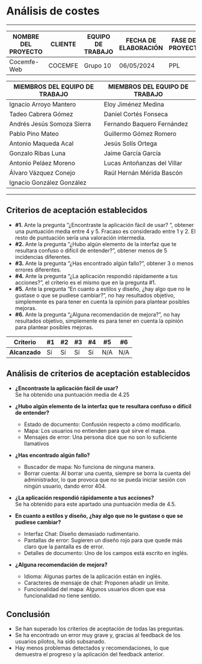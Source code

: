 # Análisis de costes
****
| NOMBRE DEL PROYECTO | CLIENTE  | EQUIPO DE TRABAJO | FECHA DE ELABORACIÓN | FASE DEL PROYECTO |
|---------------------|----------|-------------------|----------------------|-------------------|
| Cocemfe-Web         | COCEMFE  | Grupo 10          | 06/05/2024           | PPL               |


| MIEMBROS DEL EQUIPO DE TRABAJO | MIEMBROS DEL EQUIPO DE TRABAJO |
|--------------------------------|--------------------------------|
| Ignacio Arroyo Mantero         | Eloy Jiménez Medina            |
| Tadeo Cabrera Gómez            | Daniel Cortés Fonseca          |
| Andrés Jesús Somoza Sierra     | Fernando Baquero Fernández     |
| Pablo Pino Mateo               | Guillermo Gómez Romero         |
| Antonio Maqueda Acal           | Jesús Solís Ortega             |
| Gonzalo Ribas Luna             | Jaime García García            |
| Antonio Peláez Moreno          | Lucas Antoñanzas del Villar    |
| Álvaro Vázquez Conejo          | Raúl Hernán Mérida Bascón      |
| Ignacio González González      |                                |

****

## Criterios de aceptación establecidos

- **#1.** Ante la pregunta “¿Encontraste la aplicación fácil de usar? “, obtener una puntuación media entre 4 y 5. Fracaso es considerado entre 1 y 2. El resto de puntuación sería una valoración intermedia.
- **#2.** Ante la pregunta “¿Hubo algún elemento de la interfaz que te resultara confuso o difícil de entender?”, obtener menos de 5 incidencias diferentes.
- **#3.** Ante la pregunta “¿Has encontrado algún fallo?”, obtener 3 o menos errores diferentes.
- **#4.** Ante la pregunta “¿La aplicación respondió rápidamente a tus acciones?”, el criterio es el mismo que en la pregunta #1.
- **#5.** Ante la pregunta “En cuanto a estilos y diseño, ¿hay algo que no le gustase o que se pudiese cambiar?”, no hay resultados objetivo, simplemente es para tener en cuenta la opinión para plantear posibles mejoras.
- **#6.** Ante la pregunta “¿Alguna recomendación de mejora?”, no hay resultados objetivo, simplemente es para tener en cuenta la opinión para plantear posibles mejoras.

**Criterio** | **#1** | **#2** | **#3** | **#4** | **#5** | **#6**
--- | --- | --- | --- | --- | --- | ---
**Alcanzado** | Sí | Sí | Sí | Sí | N/A | N/A

## Análisis de criterios de aceptación establecidos
- **¿Encontraste la aplicación fácil de usar?**  
Se ha obtenido una puntuación media de 4.25
- **¿Hubo algún elemento de la interfaz que te resultara confuso o difícil de entender?**
  - Estado de documento: Confusión respecto a cómo modificarlo. 
  - Mapa: Los usuarios no entienden para qué sirve el mapa. 
  - Mensajes de error: Una persona dice que no son lo suficiente llamativos  

- **¿Has encontrado algún fallo?**
  - Buscador de mapa: No funciona de ninguna manera. 
  - Borrar cuenta: Al borrar una cuenta, siempre se borra la cuenta del administrador, lo que provoca que no se pueda iniciar sesión con ningún usuario, dando error 404. 

- **¿La aplicación respondió rápidamente a tus acciones?**  
Se ha obtenido para este apartado una puntuación media de 4.5.
- **En cuanto a estilos y diseño, ¿hay algo que no le gustase o que se pudiese cambiar?**
  - Interfaz Chat: Diseño demasiado rudimentario. 
  - Pantallas de error: Sugieren un diseño rojo para que quede más claro que la pantalla es de error. 
  - Detalles de documento: Uno de los campos está escrito en inglés. 

- **¿Alguna recomendación de mejora?**
  - Idioma: Algunas partes de la aplicación están en inglés. 
  - Caracteres de mensaje de chat: Proponen añadir un límite. 
  - Funcionalidad del mapa: Algunos usuarios dicen que esa funcionalidad no tiene sentido. 

## Conclusión
- Se han superado los criterios de aceptación de todas las preguntas. 
- Se ha encontrado un error muy grave y, gracias al feedback de los usuarios pilotos, ha sido subsanado. 
- Hay menos problemas detectados y recomendaciones, lo que demuestra el progreso y la aplicación del feedback anterior.





